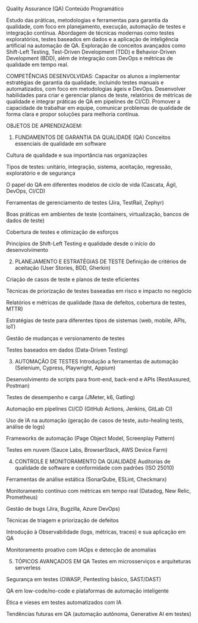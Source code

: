 Quality Assurance (QA)
Conteúdo Programático

Estudo das práticas, metodologias e ferramentas para garantia da qualidade, com foco em planejamento, execução, automação de testes e integração contínua. Abordagem de técnicas modernas como testes exploratórios, testes baseados em dados e a aplicação de inteligência artificial na automação de QA. Exploração de conceitos avançados como Shift-Left Testing, Test-Driven Development (TDD) e Behavior-Driven Development (BDD), além de integração com DevOps e métricas de qualidade em tempo real.

COMPETÊNCIAS DESENVOLVIDAS:
Capacitar os alunos a implementar estratégias de garantia da qualidade, incluindo testes manuais e automatizados, com foco em metodologias ágeis e DevOps. Desenvolver habilidades para criar e gerenciar planos de teste, relatórios de métricas de qualidade e integrar práticas de QA em pipelines de CI/CD. Promover a capacidade de trabalhar em equipe, comunicar problemas de qualidade de forma clara e propor soluções para melhoria contínua.

OBJETOS DE APRENDIZAGEM:
1. FUNDAMENTOS DE GARANTIA DA QUALIDADE (QA)
Conceitos essenciais de qualidade em software

Cultura de qualidade e sua importância nas organizações

Tipos de testes: unitário, integração, sistema, aceitação, regressão, exploratório e de segurança

O papel do QA em diferentes modelos de ciclo de vida (Cascata, Ágil, DevOps, CI/CD)

Ferramentas de gerenciamento de testes (Jira, TestRail, Zephyr)

Boas práticas em ambientes de teste (containers, virtualização, bancos de dados de teste)

Cobertura de testes e otimização de esforços

Princípios de Shift-Left Testing e qualidade desde o início do desenvolvimento

2. PLANEJAMENTO E ESTRATÉGIAS DE TESTE
Definição de critérios de aceitação (User Stories, BDD, Gherkin)

Criação de casos de teste e planos de teste eficientes

Técnicas de priorização de testes baseadas em risco e impacto no negócio

Relatórios e métricas de qualidade (taxa de defeitos, cobertura de testes, MTTR)

Estratégias de teste para diferentes tipos de sistemas (web, mobile, APIs, IoT)

Gestão de mudanças e versionamento de testes

Testes baseados em dados (Data-Driven Testing)

3. AUTOMAÇÃO DE TESTES
Introdução a ferramentas de automação (Selenium, Cypress, Playwright, Appium)

Desenvolvimento de scripts para front-end, back-end e APIs (RestAssured, Postman)

Testes de desempenho e carga (JMeter, k6, Gatling)

Automação em pipelines CI/CD (GitHub Actions, Jenkins, GitLab CI)

Uso de IA na automação (geração de casos de teste, auto-healing tests, análise de logs)

Frameworks de automação (Page Object Model, Screenplay Pattern)

Testes em nuvem (Sauce Labs, BrowserStack, AWS Device Farm)

4. CONTROLE E MONITORAMENTO DA QUALIDADE
Auditorias de qualidade de software e conformidade com padrões (ISO 25010)

Ferramentas de análise estática (SonarQube, ESLint, Checkmarx)

Monitoramento contínuo com métricas em tempo real (Datadog, New Relic, Prometheus)

Gestão de bugs (Jira, Bugzilla, Azure DevOps)

Técnicas de triagem e priorização de defeitos

Introdução à Observabilidade (logs, métricas, traces) e sua aplicação em QA

Monitoramento proativo com IAOps e detecção de anomalias

5. TÓPICOS AVANÇADOS EM QA
Testes em microsserviços e arquiteturas serverless

Segurança em testes (OWASP, Pentesting básico, SAST/DAST)

QA em low-code/no-code e plataformas de automação inteligente

Ética e vieses em testes automatizados com IA

Tendências futuras em QA (automação autônoma, Generative AI em testes)

